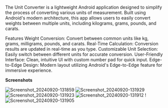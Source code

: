 The Unit Converter is a lightweight Android application designed to simplify the process of converting various units of measurement. Built using Android's modern architecture, this app allows users to easily convert weights between multiple units, including kilograms, grams, pounds, and carats.

Features
Weight Conversion: Convert between common units like kg, grams, milligrams, pounds, and carats.
Real-Time Calculation: Conversion results are updated in real-time as you type.
Customizable Unit Selection: Easily switch between different units for accurate conversion.
User-Friendly Interface: Clean, intuitive UI with custom number pad for quick input.
Edge-to-Edge Design: Modern layout utilizing Android's Edge-to-Edge feature for immersive experience.

**Screenshots**

![Screenshot_20240920-131859](https://github.com/user-attachments/assets/79ce7142-2c32-4be8-a750-ca7e4f100e4a)
![Screenshot_20240920-131929](https://github.com/user-attachments/assets/1c0ae85e-7ec4-4aae-b195-f87e66f6ef4e)
![Screenshot_20240920-131923](https://github.com/user-attachments/assets/0918dafd-2d64-4b20-947d-0635b8e75092)
![Screenshot_20240920-131912](https://github.com/user-attachments/assets/0197c39c-ad05-48e7-824e-9cc9e6608742)
!![Screenshot_20240920-131905](https://github.com/user-attachments/assets/931ea28a-b626-40e8-a72a-5b6eca5fadcb)
